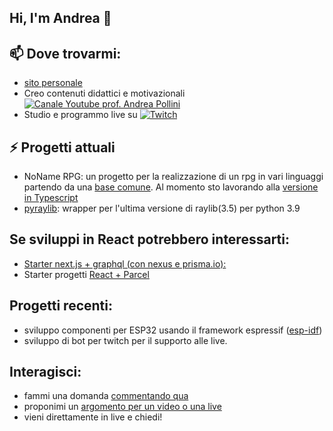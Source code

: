## Hi, I'm Andrea 👋

<!--
**ProfAndreaPollini/ProfAndreaPollini** is a ✨ _special_ ✨ repository because its `README.md` (this file) appears on your GitHub profile.

Here are some ideas to get you started:

- 🔭 I’m currently working on ...
- 🌱 I’m currently learning ...
- 👯 I’m looking to collaborate on ...
- 🤔 I’m looking for help with ...
- 💬 Ask me about ...
- 📫 How to reach me: ...
- 😄 Pronouns: ...
- ⚡ Fun fact: ...
-->

## 📫 Dove trovarmi:
  - [sito personale](https://andreapollini.com)
  - Creo contenuti didattici e motivazionali [![Canale Youtube prof. Andrea Pollini](https://img.shields.io/badge/YouTube-FF0000?style=for-the-badge&logo=youtube&logoColor=white)](http://bit.ly/AndreaPolliniYT)
  - Studio e programmo live su [![Twitch](https://img.shields.io/badge/Twitch-9146FF?style=for-the-badge&logo=twitch&logoColor=white)](https://www.twitch.tv/lemoncoding)
  
 
  
## ⚡ Progetti attuali
  - NoName RPG: un progetto per la realizzazione di un rpg in vari linguaggi partendo da una [base comune]( https://github.com/ProfAndreaPollini/noname-rpg). Al momento sto lavorando alla [versione in Typescript](https://github.com/ProfAndreaPollini/noname-rpg-ts)
  - [pyraylib](https://github.com/ProfAndreaPollini/pyraylib): wrapper per l'ultima versione di raylib(3.5) per python 3.9
  
## Se sviluppi in React potrebbero interessarti:
  - [Starter next.js + graphql (con nexus e prisma.io):](https://github.com/ProfAndreaPollini/nextjs-graphql-nexus-template)
  - Starter progetti [React + Parcel](https://github.com/ProfAndreaPollini/react-parcel-simple-starter)
  
## Progetti recenti:
  - sviluppo componenti per ESP32 usando il framework espressif ([esp-idf](https://docs.espressif.com/projects/esp-idf/en/latest/esp32/))
  - sviluppo di bot per twitch per il supporto alle live.
  
## Interagisci:
  - fammi una domanda [commentando qua](https://github.com/ProfAndreaPollini/ProfAndreaPollini/issues/1)
  - proponimi un [argomento per un video o una live](https://github.com/ProfAndreaPollini/profandreapollini-youtube-videos/issues)
  - vieni direttamente in live e chiedi!
